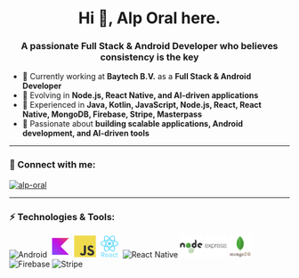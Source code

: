 <h1 align="center">Hi 👋, Alp Oral here.</h1>
<h3 align="center">A passionate Full Stack & Android Developer who believes consistency is the key</h3>

- 🔭 Currently working at **Baytech B.V.** as a **Full Stack & Android Developer**
- 🌱 Evolving in **Node.js, React Native, and AI-driven applications**
- 🚀 Experienced in **Java, Kotlin, JavaScript, Node.js, React, React Native, MongoDB, Firebase, Stripe, Masterpass**
- 🎯 Passionate about **building scalable applications, Android development, and AI-driven tools**

---

<h3 align="left">📲 Connect with me:</h3>
<p align="left">
<a href="https://linkedin.com/in/alp-oral" target="blank">
<img align="center" src="https://raw.githubusercontent.com/rahuldkjain/github-profile-readme-generator/master/src/images/icons/Social/linked-in-alt.svg" alt="alp-oral" height="30" width="40" />
</a>
</p>

---
### ⚡ Technologies & Tools:
<p align="left">
  <img src="https://www.vectorlogo.zone/logos/android/android-icon.svg" alt="Android" width="40" height="40"/> 
  <img src="https://raw.githubusercontent.com/devicons/devicon/master/icons/kotlin/kotlin-original.svg" alt="Kotlin" width="40" height="40"/> 
  <img src="https://raw.githubusercontent.com/devicons/devicon/master/icons/javascript/javascript-original.svg" alt="JavaScript" width="40" height="40"/> 
  <img src="https://raw.githubusercontent.com/devicons/devicon/master/icons/react/react-original-wordmark.svg" alt="React" width="40" height="40"/> 
  <img src="https://reactnative.dev/img/header_logo.svg" alt="React Native" width="40" height="40"/>
  <img src="https://raw.githubusercontent.com/devicons/devicon/master/icons/nodejs/nodejs-original-wordmark.svg" alt="Node.js" width="40" height="40"/>
  <img src="https://raw.githubusercontent.com/devicons/devicon/master/icons/express/express-original-wordmark.svg" alt="Express.js" width="40" height="40"/>
  <img src="https://raw.githubusercontent.com/devicons/devicon/master/icons/mongodb/mongodb-original-wordmark.svg" alt="MongoDB" width="40" height="40"/>
  <img src="https://www.vectorlogo.zone/logos/firebase/firebase-icon.svg" alt="Firebase" width="40" height="40"/>
  <img src="https://www.vectorlogo.zone/logos/stripe/stripe-icon.svg" alt="Stripe" width="40" height="40"/>
</p>

